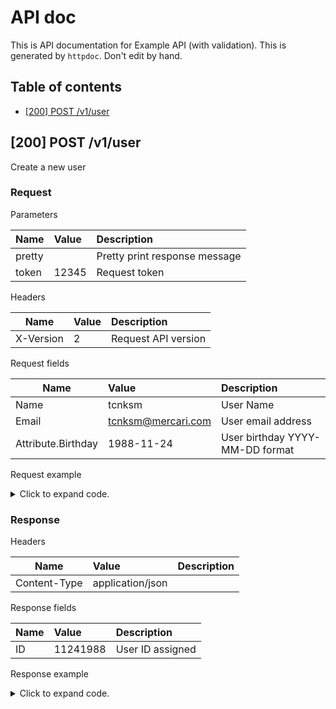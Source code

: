 # API doc

This is API documentation for Example API (with validation). This is generated by `httpdoc`. Don't edit by hand.

## Table of contents

- [[200] POST /v1/user](#200-post-v1user)


## [200] POST /v1/user

Create a new user

### Request

Parameters

| Name  | Value  | Description |
| ----- | :----- | :--------- |
| pretty |  | Pretty print response message |
| token | 12345 | Request token |


Headers

| Name  | Value  | Description |
| ----- | :----- | :--------- |
| X-Version | 2 | Request API version |



Request fields

| Name  | Value  | Description |
| ----- | :----- | :--------- |
| Name | tcnksm | User Name |
| Email | tcnksm@mercari.com | User email address |
| Attribute.Birthday | 1988-11-24 | User birthday YYYY-MM-DD format |



Request example

<details>
<summary>Click to expand code.</summary>

```javascript
{
 "name": "tcnksm",
 "email": "tcnksm@mercari.com",
 "attribute": {
  "birthday": "1988-11-24"
 }
}

```

</details>


### Response

Headers

| Name  | Value  | Description |
| ----- | :----- | :--------- |
| Content-Type | application/json |  |



Response fields

| Name  | Value  | Description |
| ----- | :----- | :--------- |
| ID | 11241988 | User ID assigned |



Response example

<details>
<summary>Click to expand code.</summary>

```javascript
{
 "id": 11241988,
 "name": "tcnksm"
}

```

</details>



